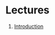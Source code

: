 # Lectures

1. [Introduction](https://docs.google.com/presentation/d/179SO5gDbgxoJRjYQr2A4NKuFog5UNI3JNlH4PAx8fVM)

